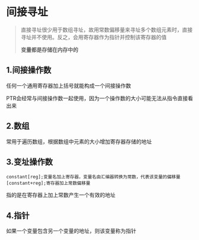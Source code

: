 # 间接寻址

> 直接寻址很少用于数组寻址，故用常数偏移量来寻址多个数组元素时，直接寻址并不使用。反之，会用寄存器作为指针并控制该寄存器的值
>
> **变量都是存储在内存中的**



## 1.间接操作数

任何一个通用寄存器加上括号就能构成一个间接操作数

PTR会经常与间接操作数一起使用，因为一个操作数的大小可能无法从指令直接看出来



## 2.数组

常用于遍历数组，根据数组中元素的大小增加寄存器存储的地址



## 3.变址操作数

```assembly
constant[reg];变量名加上寄存器，变量名由汇编器转换为常数，代表该变量的偏移量
[constant+reg];寄存器加上常数偏移量
```

指的是在寄存器上加上常数产生一个有效的地址



## 4.指针

如果一个变量包含另一个变量的地址，则该变量称为指针